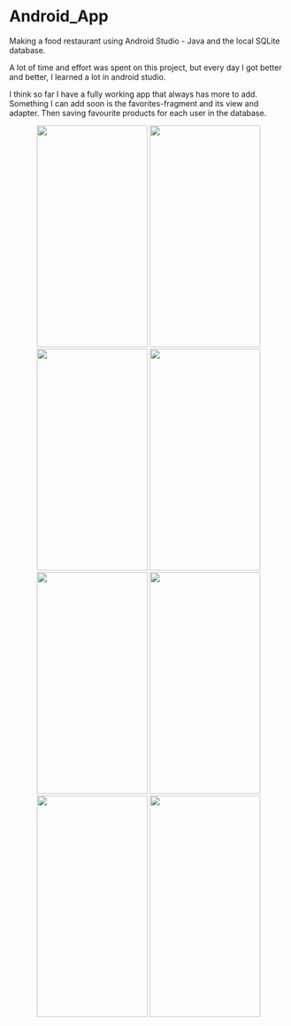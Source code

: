 # Android_App
Making a food restaurant using Android Studio - Java and the local SQLite database.

A lot of time and effort was spent on this project,
but every day I got better and better, I learned a lot in android studio.

I think so far I have a fully working app that always has more to add.
Something I can add soon is the favorites-fragment and its view and adapter. 
Then saving favourite products for each user in the database.

<p align="center">
<img src="https://user-images.githubusercontent.com/104200628/206855659-d1cffa5e-792c-49af-b402-12e0439daf1d.jpg" width="200" height="400" />
  
<img src="https://user-images.githubusercontent.com/104200628/206855658-bcbe4887-369b-4b68-8cd9-dd6b8c7307d7.jpg" width="200" height="400" />
  
<img src="https://user-images.githubusercontent.com/104200628/206855656-83398f17-1dbe-4957-b8d9-932474e46939.jpg" width="200" height="400" />
  
<img src="https://user-images.githubusercontent.com/104200628/206856432-708fa20e-69f3-4a68-bf5c-40b41558c725.jpg" width="200" height="400" />

<img src="https://user-images.githubusercontent.com/104200628/206855657-44c309a0-fb8e-4967-ab32-935248aced7d.jpg" width="200" height="400" />

<img src="https://github.com/gvidev/Android_App/assets/104200628/688f27f3-b4ef-4656-93da-77499b6fe913.jpg" width="200" height="400" />

<img src="https://user-images.githubusercontent.com/104200628/206856439-61e54f69-6472-4b96-9ceb-be022807100b.jpg" width="200" height="400" />

<img src="https://user-images.githubusercontent.com/104200628/206856233-cd628a23-fee9-45a2-a94a-dba89e97dd83.jpg" width="200" height="400" />
</p>
